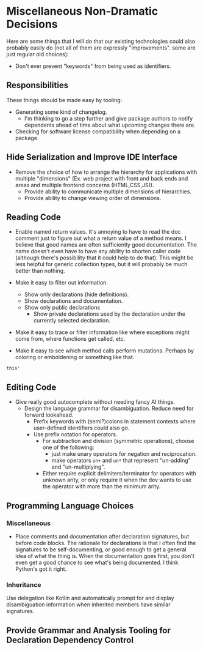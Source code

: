 # Miscellaneous Non-Dramatic Decisions

Here are some things that I will do that our existing technologies could also probably easily do (not all of them are expressly "improvements". some are just regular old choices):

- Don't ever prevent "keywords" from being used as identifiers.

## Responsibilities

These things should be made easy by tooling:

- Generating some kind of changelog.
  - I'm thinking to go a step further and give package authors to notify dependents ahead of time about what upcoming changes there are.
- Checking for software license compatibility when depending on a package.

## Hide Serialization and Improve IDE Interface

- Remove the choice of how to arrange the hierarchy for applications with multiple "dimensions" (Ex. web project with front and back ends and areas and multiple frontend concerns (HTML,CSS,JS)).
  - Provide ability to communicate multiple dimensions of hierarchies.
  - Provide ability to change viewing order of dimensions.

## Reading Code

- Enable named return values. It's annoying to have to read the doc comment just to figure out what a return value of a method means. I believe that good names are often sufficiently good documentation. The name doesn't even have to have any ability to shorten caller code (although there's possibility that it could help to do that). This might be less helpful for generic collection types, but it will probably be much better than nothing.

- Make it easy to filter out information.
  - Show only declarations (hide definitions).
  - Show declarations and documentation.
  - Show only public declarations
    - Show private declarations used by the declaration under the currently selected declaration.

- Make it easy to trace or filter information like where exceptions might come from, where functions get called, etc.

- Make it easy to see which method calls perform mutations. Perhaps by coloring or emboldening or something like that.

```
this'
```

## Editing Code

- Give really good autocomplete without needing fancy AI things.
  - Design the language grammar for disambiguation. Reduce need for forward lookahead.
    - Prefix keywords with (semi?)colons in statement contexts where user-defined identifiers could also go.
    - Use prefix notation for operators.
      - For subtraction and division (symmetric operations), choose one of the following:
        - just make unary operators for negation and reciprocation.
        - make operators `un+` and `un*` that represent "un-adding" and "un-multiplying".
      - Either require explicit delimiters/terminator for operators with unknown arity, or only require it when the dev wants to use the operator with more than the minimum arity.

## Programming Language Choices

### Miscellaneous

- Place comments and documentation after declaration signatures, but before code blocks. The rationale for declarations is that I often find the signatures to be self-documenting, or good enough to get a general idea of what the thing is. When the documentation goes first, you don't even get a good chance to see what's being documented. I think Python's got it right.

### Inheritance

Use delegation like Kotlin and automatically prompt for and display disambiguation information when inherited members have similar signatures.

## Provide Grammar and Analysis Tooling for Declaration Dependency Control
